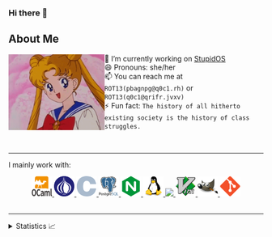 ### Hi there 👋

## About Me

<img src="sailor_moon_peace.gif" align="left" height="150">

🔭 I’m currently working on [StupidOS](https://stupidos.d0p1.eu)<br>
😄 Pronouns: she/her<br>
📫 You can reach me at `ROT13(pbagnpg@q0c1.rh)` or `ROT13(q0c1@qrifr.jvxv)`<br>
⚡ Fun fact: `The history of all hitherto existing society is the history of class struggles.`


<br/>

---

I mainly work with:

<div align="center">

<a href="https://ocaml.org/">
  <img src="https://raw.githubusercontent.com/devicons/devicon/master/icons/ocaml/ocaml-original-wordmark.svg" width="40px" />
</a>
<a href="https://www.perl.org/">
  <img src="https://raw.githubusercontent.com/devicons/devicon/master/icons/perl/perl-original.svg" width="40px" />
</a>
<a href="https://gcc.gnu.org/">
  <img src="https://raw.githubusercontent.com/devicons/devicon/master/icons/c/c-original.svg" width="40px" />
</a>
<a href="https://www.postgresql.org/">
  <img src="https://raw.githubusercontent.com/devicons/devicon/master/icons/postgresql/postgresql-original-wordmark.svg" width="40px" />
</a>
<a href="https://www.nginx.com/">
  <img src="https://raw.githubusercontent.com/devicons/devicon/master/icons/nginx/nginx-original.svg"  width="40px">
</a>
<a href="https://kernel.org/">
  <img src="https://raw.githubusercontent.com/devicons/devicon/master/icons/linux/linux-original.svg" width="40px" />
</a>
<a href="https://www.gnu.org/software/emacs/">
  <img src="https://upload.wikimedia.org/wikipedia/commons/0/08/EmacsIcon.svg" width="40px" />
</a>
<a href="https://www.vim.org/">
  <img src="https://raw.githubusercontent.com/devicons/devicon/master/icons/vim/vim-original.svg" width="40px" />
</a>
<a href="https://www.gimp.org/">
  <img src="https://raw.githubusercontent.com/devicons/devicon/master/icons/gimp/gimp-original.svg" width="40px" />
</a>
<a href="https://git-scm.com/">
  <img src="https://raw.githubusercontent.com/devicons/devicon/master/icons/git/git-original.svg" width="40px">
</a>

</div>


<br/>

---

<details>
<summary>Statistics 📈</summary>
<div align="center">

[![d0p1's github stats](https://github-readme-stats.vercel.app/api?username=d0p1s4m4&show_icons=true&theme=github_dark&layout=compact&hide_border=true&count_private=true#gh-dark-mode-only)](https://github.com/d0p1s4m4/d0p1s4m4#gh-dark-mode-only)
[![d0p1's github stats](https://github-readme-stats.vercel.app/api?username=d0p1s4m4&show_icons=true&theme=graywhite&layout=compact&hide_border=true&count_private=true#gh-light-mode-only)](https://github.com/d0p1s4m4/d0p1s4m4#gh-light-mode-only)
[!["Top Langs"](https://github-readme-stats.vercel.app/api/top-langs/?username=d0p1s4m4&theme=github_dark&hide=html,Makefile&layout=compact&hide_border=true#gh-dark-mode-only)](https://github.com/d0p1s4m4/d0p1s4m4#gh-dark-mode-only)
[!["Top Langs"](https://github-readme-stats.vercel.app/api/top-langs/?username=d0p1s4m4&theme=graywhite&hide=html,Makefile&layout=compact&hide_border=true#gh-light-mode-only)](https://github.com/d0p1s4m4/d0p1s4m4#gh-light-mode-only)

</div>

<!--START_SECTION:waka-->

```txt
Org           2 hrs 23 mins   ██████████░░░░░░░░░░░░░░░   40.26 %
C             1 hr 37 mins    ███████░░░░░░░░░░░░░░░░░░   27.35 %
Meson         1 hr 28 mins    ██████▒░░░░░░░░░░░░░░░░░░   24.94 %
Assembly      11 mins         ▓░░░░░░░░░░░░░░░░░░░░░░░░   03.29 %
Makefile      8 mins          ▓░░░░░░░░░░░░░░░░░░░░░░░░   02.42 %
```

<!--END_SECTION:waka-->

</details>
